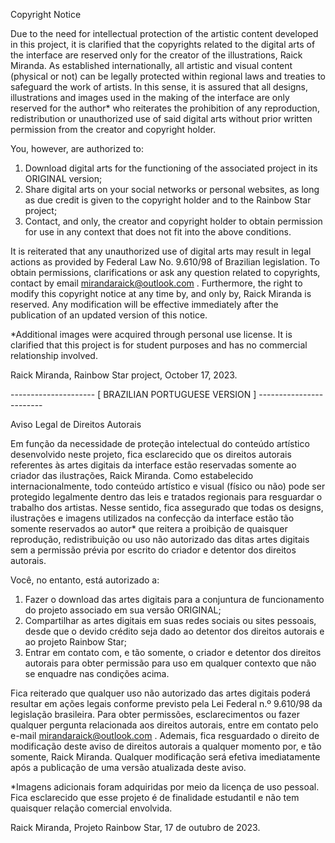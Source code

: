 Copyright Notice

Due to the need for intellectual protection of the artistic content developed
in this project, it is clarified that the copyrights related to the digital
arts of the interface are reserved only for the creator of the illustrations,
Raick Miranda. As established internationally, all artistic and visual content
(physical or not) can be legally protected within regional laws and treaties to
safeguard the work of artists. In this sense, it is assured that all designs,
illustrations and images used in the making of the interface are only reserved
for the author* who reiterates the prohibition of any reproduction,
redistribution or unauthorized use of said digital arts without prior written
permission from the creator and copyright holder.

You, however, are authorized to:

1. Download digital arts for the functioning of the associated project in its
   ORIGINAL version;
2. Share digital arts on your social networks or personal websites, as long as
   due credit is given to the copyright holder and to the Rainbow Star project;
3. Contact, and only, the creator and copyright holder to obtain permission for
   use in any context that does not fit into the above conditions.

It is reiterated that any unauthorized use of digital arts may result in legal
actions as provided by Federal Law No. 9.610/98 of Brazilian legislation. To
obtain permissions, clarifications or ask any question related to copyrights,
contact by email mirandaraick@outlook.com . Furthermore, the right to modify
this copyright notice at any time by, and only by, Raick Miranda is reserved.
Any modification will be effective immediately after the publication of an
updated version of this notice.

*Additional images were acquired through personal use license. It is clarified
that this project is for student purposes and has no commercial relationship
involved.

Raick Miranda,
Rainbow Star project,
October 17, 2023.

--------------------- [ BRAZILIAN PORTUGUESE VERSION ] ------------------------

Aviso Legal de Direitos Autorais

Em função da necessidade de proteção intelectual do conteúdo artístico
desenvolvido neste projeto, fica esclarecido que os direitos autorais
referentes às artes digitais da interface estão reservadas somente ao criador
das ilustrações, Raick Miranda. Como estabelecido internacionalmente, todo
conteúdo artístico e visual (físico ou não) pode ser protegido legalmente
dentro das leis e tratados regionais para resguardar o trabalho dos artistas.
Nesse sentido, fica assegurado que todas os designs, ilustrações e imagens
utilizados na confecção da interface estão tão somente reservados ao autor* que
reitera a proibição de quaisquer reprodução, redistribuição ou uso não
autorizado das ditas artes digitais sem a permissão prévia por escrito do
criador e detentor dos direitos autorais.

Você, no entanto, está autorizado a: 
 
1. Fazer o download das artes digitais para a conjuntura de funcionamento do
   projeto associado em sua versão ORIGINAL;
2. Compartilhar as artes digitais em suas redes sociais ou sites pessoais,
   desde que o devido crédito seja dado ao detentor dos direitos autorais e ao
   projeto Rainbow Star;
3. Entrar em contato com, e tão somente, o criador e detentor dos direitos
   autorais para obter permissão para uso em qualquer contexto que não se
   enquadre nas condições acima.

Fica reiterado que qualquer uso não autorizado das artes digitais poderá
resultar em ações legais conforme previsto pela Lei Federal n.º 9.610/98 da
legislação brasileira. Para obter permissões, esclarecimentos ou fazer qualquer
pergunta relacionada aos direitos autorais, entre em contato pelo e-mail
mirandaraick@outlook.com . Ademais, fica resguardado o direito de modificação
deste aviso de direitos autorais a qualquer momento por, e tão somente, Raick
Miranda. Qualquer modificação será efetiva imediatamente após a publicação de
uma versão atualizada deste aviso.

*Imagens adicionais foram adquiridas por meio da licença de uso pessoal. Fica 
esclarecido que esse projeto é de finalidade estudantil e não tem quaisquer 
relação comercial envolvida.

Raick Miranda,
Projeto Rainbow Star, 
17 de outubro de 2023.